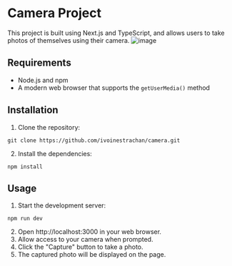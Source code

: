# Camera Project

This project is built using Next.js and TypeScript, and allows users to take photos of themselves using their camera.
![image](https://user-images.githubusercontent.com/70272280/207995395-24c31f7d-ee1b-4bb2-90cf-63a15ba95387.png)


## Requirements

- Node.js and npm
- A modern web browser that supports the `getUserMedia()` method

## Installation

1. Clone the repository:

``` 
git clone https://github.com/ivoinestrachan/camera.git 
```

2. Install the dependencies:

```
npm install
```

## Usage

1. Start the development server:

```
npm run dev
```

2. Open http://localhost:3000 in your web browser.
3. Allow access to your camera when prompted.
4. Click the "Capture" button to take a photo.
5. The captured photo will be displayed on the page.

